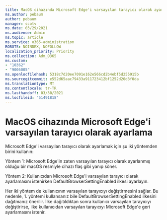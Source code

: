 ```yaml
---
title: MacOS cihazında Microsoft Edge'i varsayılan tarayıcı olarak ayarlama
ms.author: pebaum
author: pebaum
manager: scotv
ms.date: 03/29/2021
ms.audience: Admin
ms.topic: article
ms.service: o365-administration
ROBOTS: NOINDEX, NOFOLLOW
localization_priority: Priority
ms.collection: Adm_O365
ms.custom:
- "10362"
- "9006005"
ms.openlocfilehash: 5318c7d20ee7091e162e566cd2b4ebf5d255915b
ms.sourcegitcommit: e552d65aac79433a911723412bf1252d20d3f0da
ms.translationtype: MT
ms.contentlocale: tr-TR
ms.lasthandoff: 03/30/2021
ms.locfileid: "51491818"
---
```

# <a name="set-microsoft-edge-as-the-default-browser-on-a-macos-device"></a>MacOS cihazında Microsoft Edge'i varsayılan tarayıcı olarak ayarlama

Microsoft Edge'i varsayılan tarayıcı olarak ayarlamak için şu iki yöntemden birini kullanın:

Yöntem 1: Microsoft Edge'in zaten varsayılan tarayıcı olarak ayarlanmış olduğu bir macOS resmiyle cihazı flaş gibi yanıp söner.

Yöntem 2: Kullanıcıdan Microsoft Edge'i varsayılan tarayıcı olarak ayarlamasını istenirken DefaultBrowserSettingEnabled ilkesi ayarlayın.

Her iki yöntem de kullanıcının varsayılan tarayıcıyı değiştirmesini sağlar. Bu nedenle, 1. yöntemi kullansanız bile DefaultBrowserSettingEnabled ilkesini dağıtmanız önerilir. İlke dağıtıldıktan sonra kullanıcı varsayılan tarayıcıyı değiştirirse, ilke kullanıcıdan varsayılan tarayıcıyı Microsoft Edge'e geri ayarlamasını istenir.
